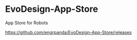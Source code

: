 # EvoDesign-App-Store
App Store for Robots

https://github.com/engrpanda/EvoDesign-App-Store/releases
